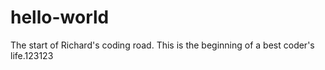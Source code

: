 # hello-world
The start of Richard's coding road.
This is the beginning of a best coder's life.123123
